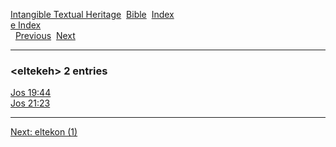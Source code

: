 [Intangible Textual Heritage](../../index)  [Bible](../index) 
[Index](index)   
[e Index](_e_)  
  [Previous](c03629)  [Next](c03631) 

------------------------------------------------------------------------

### &lt;eltekeh&gt; 2 entries

[Jos 19:44](../kjv/jos019.htm#044)  
[Jos 21:23](../kjv/jos021.htm#023)  

------------------------------------------------------------------------

[Next: eltekon (1)](c03631)
